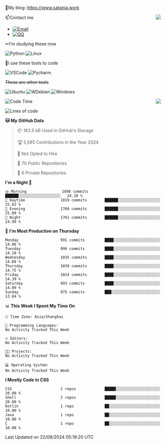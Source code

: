📰My blog: https://www.satania.work

<img align="right" src="https://github-readme-stats.vercel.app/api/top-langs/?username=Katriell"/>

📫Contact me

* [![Email](https://img.shields.io/badge/Email-Iris@satania.work-1?style=social&logoColor=fff)](mailto:Iris@satania.work)
* [![QQ](https://img.shields.io/badge/QQ-2088839458-1?style=social&logoColor=fff)](tencent://AddContact/?fromId=45&fromSubId=1&subcmd=all&uin=2088839458&website=www.oicqzone.com)

✏I'm studying these now

![Python](https://img.shields.io/badge/-Python-blue?style=flat-square&logo=Python&logoColor=fff)
![Linux](https://img.shields.io/badge/-Linux-black?style=flat-square&logo=Linux&logoColor=fff)

🔨I use these tools to code

![VSCode](https://img.shields.io/badge/-VSCode-blue?style=flat-square&logo=visualstudiocode&logoColor=fff)
![Pycharm](https://img.shields.io/badge/-Pycharm-green?style=flat-square&logo=pycharm&logoColor=fff)

 ~~These are other tools~~

![Ubuntu](https://img.shields.io/badge/-Ubuntu-orange?style=flat-square&logo=Ubuntu&logoColor=fff)
![WDebian](https://img.shields.io/badge/-Debian-blue?style=flat-square&logo=Debian&logoColor=fff)
![Windows](https://img.shields.io/badge/-Windows-blue?style=flat-square&logo=Windows&logoColor=fff)


<img align="right" src="https://github-readme-stats-beta-amber-44.vercel.app/api?username=Katriell&show_icons=true&role=OWNER,ORGANIZATION_MEMBER,COLLABORATOR&locale=zh-my"/>

<!--START_SECTION:waka-->
![Code Time](http://img.shields.io/badge/Code%20Time-21%20mins-blue)

![Lines of code](https://img.shields.io/badge/From%20Hello%20World%20I%27ve%20Written-5.5%20thousand%20lines%20of%20code-blue)

**🐱 My GitHub Data** 

> 📦 163.5 kB Used in GitHub's Storage 
 > 
> 🏆 5,585 Contributions in the Year 2024
 > 
> 🚫 Not Opted to Hire
 > 
> 📜 70 Public Repositories 
 > 
> 🔑 6 Private Repositories 
 > 
**I'm a Night 🦉** 

```text
🌞 Morning                1698 commits        ██████░░░░░░░░░░░░░░░░░░░   24.10 % 
🌆 Daytime                1819 commits        ██████░░░░░░░░░░░░░░░░░░░   25.82 % 
🌃 Evening                1768 commits        ██████░░░░░░░░░░░░░░░░░░░   25.09 % 
🌙 Night                  1761 commits        ██████░░░░░░░░░░░░░░░░░░░   24.99 % 
```
📅 **I'm Most Productive on Thursday** 

```text
Monday                   991 commits         ████░░░░░░░░░░░░░░░░░░░░░   14.06 % 
Tuesday                  999 commits         ████░░░░░░░░░░░░░░░░░░░░░   14.18 % 
Wednesday                1035 commits        ████░░░░░░░░░░░░░░░░░░░░░   14.69 % 
Thursday                 1039 commits        ████░░░░░░░░░░░░░░░░░░░░░   14.75 % 
Friday                   1014 commits        ████░░░░░░░░░░░░░░░░░░░░░   14.39 % 
Saturday                 993 commits         ████░░░░░░░░░░░░░░░░░░░░░   14.09 % 
Sunday                   975 commits         ███░░░░░░░░░░░░░░░░░░░░░░   13.84 % 
```


📊 **This Week I Spent My Time On** 

```text
🕑︎ Time Zone: Asia/Shanghai

💬 Programming Languages: 
No Activity Tracked This Week

🔥 Editors: 
No Activity Tracked This Week

🐱‍💻 Projects: 
No Activity Tracked This Week

💻 Operating System: 
No Activity Tracked This Week
```

**I Mostly Code in CSS** 

```text
CSS                      2 repos             █████░░░░░░░░░░░░░░░░░░░░   20.00 % 
Shell                    2 repos             █████░░░░░░░░░░░░░░░░░░░░   20.00 % 
Kotlin                   1 repo              ██░░░░░░░░░░░░░░░░░░░░░░░   10.00 % 
Java                     1 repo              ██░░░░░░░░░░░░░░░░░░░░░░░   10.00 % 
C                        1 repo              ██░░░░░░░░░░░░░░░░░░░░░░░   10.00 % 
```




 Last Updated on 22/08/2024 05:19:20 UTC
<!--END_SECTION:waka-->
